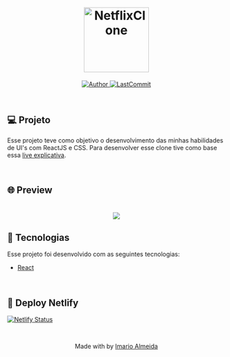 <h1 align="center">
  <img alt="NetflixClone" title="#delicinha" src="https://play-lh.googleusercontent.com/0rgPYj0GwZ6txpYZrzoMdhwzqg7vY6C9B-Ol7jlaz-Ox2rgpD4Tr82ZgDqkirrEohbGm=w412-h220-rw" width="150px" />
</h1>

<p align="center">
  <a href="https://github.com/imarioa">
    <img alt="Author" src="https://img.shields.io/badge/author-imarioa-%23FF0000%09">
  </a>

  <a href="https://github.com/imarioa/clone-netflix/commit/main">
    <img alt="LastCommit" src="https://img.shields.io/github/last-commit/imarioa/clone-netflix?color=%23FF0000%09">
  </a>

</p>

<br />

## 💻 Projeto

Esse projeto teve como objetivo o desenvolvimento das minhas habilidades de UI's com ReactJS e CSS. Para desenvolver esse clone tive como base essa [live explicativa](https://www.youtube.com/watch?v=tBweoUiMsDg&ab_channel=BoniekyLacerda).

<br />

## 🌐 Preview
<h1 align="center">
    <img src="clone-netflix.gif"  />
</h1>


## 🚀 Tecnologias

Esse projeto foi desenvolvido com as seguintes tecnologias:

- [React](https://reactjs.org)

<br />

## 🔨 Deploy Netlify
[![Netlify Status](https://api.netlify.com/api/v1/badges/ffcac2df-2ec8-4886-8aac-818bcd7fd924/deploy-status)](https://imarioa-netflix-clone.netlify.app/)

<br />

<p align="center">
  Made with by <a href="https://www.linkedin.com/in/imarioa/"> Imario Almeida </a>
</p>
